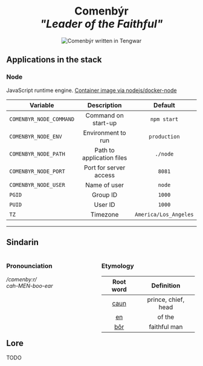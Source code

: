 <div align="center">

# Comenbýr <br>_"Leader of the Faithful"_

<img src="../resources/images/comenbýr.svg" alt="Comenbýr written in Tengwar" style="max-width:100%;">

</div>

## Applications in the stack

### Node

JavaScript runtime engine.
[Container image via nodejs/docker-node](https://github.com/nodejs/docker-node)

| Variable             |        Description        |        Default        |
| -------------------- | :-----------------------: | :-------------------: |
| `COMENBYR_NODE_COMMAND` | Command on start-up  |        `npm start`         |
| `COMENBYR_NODE_ENV` | Environment to run  |        `production`         |
| `COMENBYR_NODE_PATH` | Path to application files |       `./node`       |
| `COMENBYR_NODE_PORT` | Port for server access  |        `8081`         |
| `COMENBYR_NODE_USER` | Name of user  |        `node`         |
| `PGID`               |         Group ID          |        `1000`         |
| `PUID`               |          User ID          |        `1000`         |
| `TZ`                 |         Timezone          | `America/Los_Angeles` |

---

## Sindarin

<div style="width:49%; margin-right:1%; float:left;">

### Pronounciation

_/cɒmenby:r/_  
_cah-MEN-boo-ear_

</div>

<div style="width:49%; margin-right:1%; float:left;">

### Etymology

|                Root word                 |   Definition   |
| :--------------------------------------: | :------------: |
| [caun](https://www.elfdict.com/wt/512464) | prince, chief, head |
| [en](https://www.elfdict.com/wt/513910) |   of the    |
| [bôr](https://www.elfdict.com/wt/131792) | faithful man |

</div>

## Lore

TODO
